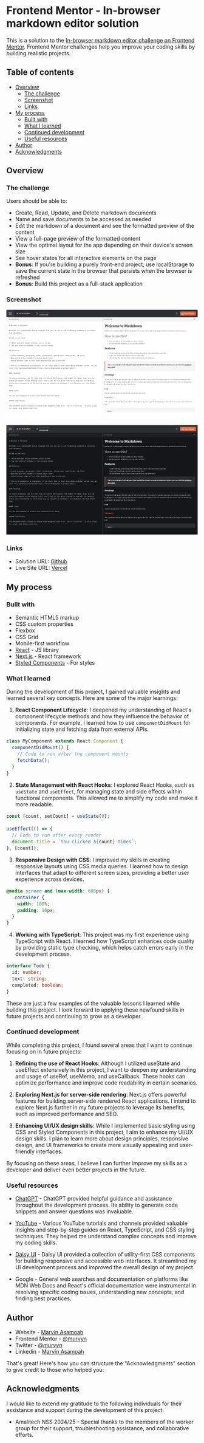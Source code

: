 # Frontend Mentor - In-browser markdown editor solution

This is a solution to the [In-browser markdown editor challenge on Frontend Mentor](https://www.frontendmentor.io/challenges/inbrowser-markdown-editor-r16TrrQX9). Frontend Mentor challenges help you improve your coding skills by building realistic projects.

## Table of contents

- [Overview](#overview)
  - [The challenge](#the-challenge)
  - [Screenshot](#screenshot)
  - [Links](#links)
- [My process](#my-process)
  - [Built with](#built-with)
  - [What I learned](#what-i-learned)
  - [Continued development](#continued-development)
  - [Useful resources](#useful-resources)
- [Author](#author)
- [Acknowledgments](#acknowledgments)

## Overview

### The challenge

Users should be able to:

- Create, Read, Update, and Delete markdown documents
- Name and save documents to be accessed as needed
- Edit the markdown of a document and see the formatted preview of the content
- View a full-page preview of the formatted content
- View the optimal layout for the app depending on their device's screen size
- See hover states for all interactive elements on the page
- **Bonus**: If you're building a purely front-end project, use localStorage to save the current state in the browser that persists when the browser is refreshed
- **Bonus**: Build this project as a full-stack application

### Screenshot

![light mode](./FireShot/FireShot%20Capture%20001%20-%20Markdown%20Editor%20-%20markdown-editor-ebon-nine.vercel.app.png)

![dark mode](./FireShot/FireShot%20Capture%20002%20-%20Markdown%20Editor%20-%20markdown-editor-ebon-nine.vercel.app.png)

### Links

- Solution URL: [Github](https://github.com/murvyn/markdown-editor.git)
- Live Site URL: [Vercel](https://markdown-editor-ebon-nine.vercel.app/)

## My process

### Built with

- Semantic HTML5 markup
- CSS custom properties
- Flexbox
- CSS Grid
- Mobile-first workflow
- [React](https://reactjs.org/) - JS library
- [Next.js](https://nextjs.org/) - React framework
- [Styled Components](https://styled-components.com/) - For styles

### What I learned

During the development of this project, I gained valuable insights and learned several key concepts. Here are some of the major learnings:

1. **React Component Lifecycle**: I deepened my understanding of React's component lifecycle methods and how they influence the behavior of components. For example, I learned how to use `componentDidMount` for initializing state and fetching data from external APIs.

```javascript
class MyComponent extends React.Component {
  componentDidMount() {
    // Code to run after the component mounts
    fetchData();
  }
}
```

2. **State Management with React Hooks**: I explored React Hooks, such as `useState` and `useEffect`, for managing state and side effects within functional components. This allowed me to simplify my code and make it more readable.

```javascript
const [count, setCount] = useState(0);

useEffect(() => {
  // Code to run after every render
  document.title = `You clicked ${count} times`;
}, [count]);
```

3. **Responsive Design with CSS**: I improved my skills in creating responsive layouts using CSS media queries. I learned how to design interfaces that adapt to different screen sizes, providing a better user experience across devices.

```css
@media screen and (max-width: 600px) {
  .container {
    width: 100%;
    padding: 10px;
  }
}
```

4. **Working with TypeScript**: This project was my first experience using TypeScript with React. I learned how TypeScript enhances code quality by providing static type checking, which helps catch errors early in the development process.

```typescript
interface Todo {
  id: number;
  text: string;
  completed: boolean;
}
```

These are just a few examples of the valuable lessons I learned while building this project. I look forward to applying these newfound skills in future projects and continuing to grow as a developer.

### Continued development

While completing this project, I found several areas that I want to continue focusing on in future projects:

1. **Refining the use of React Hooks**: Although I utilized useState and useEffect extensively in this project, I want to deepen my understanding and usage of useRef, useMemo, and useCallback. These hooks can optimize performance and improve code readability in certain scenarios.

2. **Exploring Next.js for server-side rendering**: Next.js offers powerful features for building server-side rendered React applications. I intend to explore Next.js further in my future projects to leverage its benefits, such as improved performance and SEO.

3. **Enhancing UI/UX design skills**: While I implemented basic styling using CSS and Styled Components in this project, I aim to enhance my UI/UX design skills. I plan to learn more about design principles, responsive design, and UI frameworks to create more visually appealing and user-friendly interfaces.

By focusing on these areas, I believe I can further improve my skills as a developer and deliver even better projects in the future.

### Useful resources

- [ChatGPT](https://openai.com/gpt-3) - ChatGPT provided helpful guidance and assistance throughout the development process. Its ability to generate code snippets and answer questions was invaluable.
  
- [YouTube](https://www.youtube.com/) - Various YouTube tutorials and channels provided valuable insights and step-by-step guides on React, TypeScript, and CSS styling techniques. They helped me understand complex concepts and improve my coding skills.

- [Daisy UI](https://daisyui.com/) - Daisy UI provided a collection of utility-first CSS components for building responsive and accessible web interfaces. It streamlined my UI development process and improved the overall design of my project.

- Google - General web searches and documentation on platforms like MDN Web Docs and React's official documentation were instrumental in resolving specific coding issues, understanding new concepts, and finding best practices.

## Author

- Website - [Marvin Asamoah](https://3-d-portfolio-nine-sage.vercel.app/)
- Frontend Mentor - [@murvyn](https://www.frontendmentor.io/profile/murvyn)
- Twitter - [@_murvyn_](https://twitter.com/_murvyn_)
- Linkedin - [Marvin Asamoah](https://www.linkedin.com/in/marvin-asamoah-8ba47517a/)

That's great! Here's how you can structure the "Acknowledgments" section to give credit to those who helped you:

## Acknowledgments

I would like to extend my gratitude to the following individuals for their assistance and support during the development of this project:

- Amalitech NSS 2024/25 - Special thanks to the members of the worker group for their support, troubleshooting assistance, and collaborative efforts.
